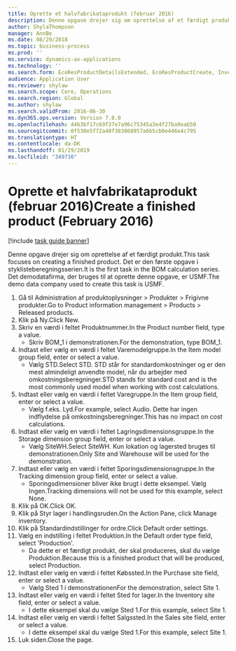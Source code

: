 ```yaml
---
title: Oprette et halvfabrikataprodukt (februar 2016)
description: Denne opgave drejer sig om oprettelse af et færdigt produkt.
author: ShylaThompson
manager: AnnBe
ms.date: 08/29/2018
ms.topic: business-process
ms.prod: ''
ms.service: dynamics-ax-applications
ms.technology: ''
ms.search.form: EcoResProductDetailsExtended, EcoResProductCreate, InventItemOrderSetup
audience: Application User
ms.reviewer: shylaw
ms.search.scope: Core, Operations
ms.search.region: Global
ms.author: shylaw
ms.search.validFrom: 2016-06-30
ms.dyn365.ops.version: Version 7.0.0
ms.openlocfilehash: 44b3bf17c69f37e7a96c75345a3e4f27ba9eab50
ms.sourcegitcommit: 0f530e5f72a40f383868957a6b5cb0e446e4c795
ms.translationtype: HT
ms.contentlocale: da-DK
ms.lasthandoff: 01/29/2019
ms.locfileid: "349716"
---
```

# <a name="create-a-finished-product-february-2016"></a><span data-ttu-id="a3f9a-103">Oprette et halvfabrikataprodukt (februar 2016)</span><span class="sxs-lookup"><span data-stu-id="a3f9a-103">Create a finished product (February 2016)</span></span>

[!include [task guide banner](../../includes/task-guide-banner.md)]

<span data-ttu-id="a3f9a-104">Denne opgave drejer sig om oprettelse af et færdigt produkt.</span><span class="sxs-lookup"><span data-stu-id="a3f9a-104">This task focuses on creating a finished product.</span></span> <span data-ttu-id="a3f9a-105">Det er den første opgave i styklisteberegningsserien.</span><span class="sxs-lookup"><span data-stu-id="a3f9a-105">It is the first task in the BOM calculation series.</span></span> <span data-ttu-id="a3f9a-106">Det demodatafirma, der bruges til at oprette denne opgave, er USMF.</span><span class="sxs-lookup"><span data-stu-id="a3f9a-106">The demo data company used to create this task is USMF.</span></span>

1. <span data-ttu-id="a3f9a-107">Gå til Administration af produktoplysninger > Produkter > Frigivne produkter.</span><span class="sxs-lookup"><span data-stu-id="a3f9a-107">Go to Product information management > Products > Released products.</span></span>
2. <span data-ttu-id="a3f9a-108">Klik på Ny.</span><span class="sxs-lookup"><span data-stu-id="a3f9a-108">Click New.</span></span>
3. <span data-ttu-id="a3f9a-109">Skriv en værdi i feltet Produktnummer.</span><span class="sxs-lookup"><span data-stu-id="a3f9a-109">In the Product number field, type a value.</span></span>
    * <span data-ttu-id="a3f9a-110">Skriv BOM_1 i demonstrationen.</span><span class="sxs-lookup"><span data-stu-id="a3f9a-110">For the demonstration, type BOM_1.</span></span>  
4. <span data-ttu-id="a3f9a-111">Indtast eller vælg en værdi i feltet Varemodelgruppe.</span><span class="sxs-lookup"><span data-stu-id="a3f9a-111">In the Item model group field, enter or select a value.</span></span>
    * <span data-ttu-id="a3f9a-112">Vælg STD.</span><span class="sxs-lookup"><span data-stu-id="a3f9a-112">Select STD.</span></span> <span data-ttu-id="a3f9a-113">STD står for standardomkostninger og er den mest almindeligt anvendte model, når du arbejder med omkostningsberegninger.</span><span class="sxs-lookup"><span data-stu-id="a3f9a-113">STD stands for standard cost and is the most commonly used model when working with cost calculations.</span></span>  
5. <span data-ttu-id="a3f9a-114">Indtast eller vælg en værdi i feltet Varegruppe.</span><span class="sxs-lookup"><span data-stu-id="a3f9a-114">In the Item group field, enter or select a value.</span></span>
    * <span data-ttu-id="a3f9a-115">Vælg f.eks. Lyd.</span><span class="sxs-lookup"><span data-stu-id="a3f9a-115">For example, select Audio.</span></span> <span data-ttu-id="a3f9a-116">Dette har ingen indflydelse på omkostningsberegninger.</span><span class="sxs-lookup"><span data-stu-id="a3f9a-116">This has no impact on cost calculations.</span></span>  
6. <span data-ttu-id="a3f9a-117">Indtast eller vælg en værdi i feltet Lagringsdimensionsgruppe.</span><span class="sxs-lookup"><span data-stu-id="a3f9a-117">In the Storage dimension group field, enter or select a value.</span></span>
    * <span data-ttu-id="a3f9a-118">Vælg SiteWH.</span><span class="sxs-lookup"><span data-stu-id="a3f9a-118">Select SiteWH.</span></span> <span data-ttu-id="a3f9a-119">Kun lokation og lagersted bruges til demonstrationen.</span><span class="sxs-lookup"><span data-stu-id="a3f9a-119">Only Site and Warehouse will be used for the demonstration.</span></span>  
7. <span data-ttu-id="a3f9a-120">Indtast eller vælg en værdi i feltet Sporingsdimensionsgruppe.</span><span class="sxs-lookup"><span data-stu-id="a3f9a-120">In the Tracking dimension group field, enter or select a value.</span></span>
    * <span data-ttu-id="a3f9a-121">Sporingsdimensioner bliver ikke brugt i dette eksempel. Vælg Ingen.</span><span class="sxs-lookup"><span data-stu-id="a3f9a-121">Tracking dimensions will not be used for this example, select None.</span></span>  
8. <span data-ttu-id="a3f9a-122">Klik på OK.</span><span class="sxs-lookup"><span data-stu-id="a3f9a-122">Click OK.</span></span>
9. <span data-ttu-id="a3f9a-123">Klik på Styr lager i handlingsruden.</span><span class="sxs-lookup"><span data-stu-id="a3f9a-123">On the Action Pane, click Manage inventory.</span></span>
10. <span data-ttu-id="a3f9a-124">Klik på Standardindstillinger for ordre.</span><span class="sxs-lookup"><span data-stu-id="a3f9a-124">Click Default order settings.</span></span>
11. <span data-ttu-id="a3f9a-125">Vælg en indstilling i feltet Produktion.</span><span class="sxs-lookup"><span data-stu-id="a3f9a-125">In the Default order type field, select 'Production'.</span></span>
    * <span data-ttu-id="a3f9a-126">Da dette er et færdigt produkt, der skal produceres, skal du vælge Produktion.</span><span class="sxs-lookup"><span data-stu-id="a3f9a-126">Because this is a finished product that will be produced, select Production.</span></span>  
12. <span data-ttu-id="a3f9a-127">Indtast eller vælg en værdi i feltet Købssted.</span><span class="sxs-lookup"><span data-stu-id="a3f9a-127">In the Purchase site field, enter or select a value.</span></span>
    * <span data-ttu-id="a3f9a-128">Vælg Sted 1 i demonstrationen</span><span class="sxs-lookup"><span data-stu-id="a3f9a-128">For the demonstration, select Site 1.</span></span>  
13. <span data-ttu-id="a3f9a-129">Indtast eller vælg en værdi i feltet Sted for lager.</span><span class="sxs-lookup"><span data-stu-id="a3f9a-129">In the Inventory site field, enter or select a value.</span></span>
    * <span data-ttu-id="a3f9a-130">I dette eksempel skal du vælge Sted 1.</span><span class="sxs-lookup"><span data-stu-id="a3f9a-130">For this example, select Site 1.</span></span>  
14. <span data-ttu-id="a3f9a-131">Indtast eller vælg en værdi i feltet Salgssted.</span><span class="sxs-lookup"><span data-stu-id="a3f9a-131">In the Sales site field, enter or select a value.</span></span>
    * <span data-ttu-id="a3f9a-132">I dette eksempel skal du vælge Sted 1.</span><span class="sxs-lookup"><span data-stu-id="a3f9a-132">For this example, select Site 1.</span></span>  
15. <span data-ttu-id="a3f9a-133">Luk siden.</span><span class="sxs-lookup"><span data-stu-id="a3f9a-133">Close the page.</span></span>

